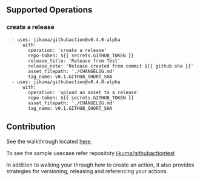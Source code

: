 ## Supported Operations

### create a release

```
  - uses: jikuma/githubaction@v0.4.0-alpha
      with:
        operation: 'create a release'
        repo-token: ${{ secrets.GITHUB_TOKEN }}
        release_title: 'Release from Test'
        release_note: 'Release created from commit ${{ github.sha }}'
        asset_filepath: './CHANGELOG.md'
        tag_name: v0.1.GITHUB_SHORT_SHA
  - uses: jikuma/githubaction@v0.4.0-alpha
      with:
        operation: 'upload an asset to a release'
        repo-token: ${{ secrets.GITHUB_TOKEN }}
        asset_filepath: './CHANGELOG.md'
        tag_name: v0.1.GITHUB_SHORT_SHA
```



## Contribution

See the walkthrough located [here](https://github.com/actions/typescript-action).

To see the sample usecase refer repositoty [jikuma/githubactiontest](https://github.com/jikuma/githubactiontest/blob/master/.github/workflows/blank.yml)

In addition to walking your through how to create an action, it also provides strategies for versioning, releasing and referencing your actions.



